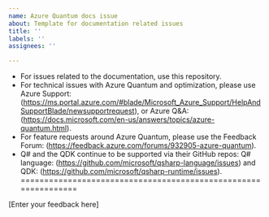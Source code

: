 ```yaml
---
name: Azure Quantum docs issue
about: Template for documentation related issues
title: ''
labels: ''
assignees: ''

---
```


- For issues related to the documentation, use this repository.
- For technical issues with Azure Quantum and optimization, please use Azure Support: (https://ms.portal.azure.com/#blade/Microsoft_Azure_Support/HelpAndSupportBlade/newsupportrequest), or Azure Q&A: (https://docs.microsoft.com/en-us/answers/topics/azure-quantum.html).
- For feature requests around Azure Quantum, please use the Feedback Forum: (https://feedback.azure.com/forums/932905-azure-quantum).
- Q# and the QDK continue to be supported via their GitHub repos: Q# language: (https://github.com/microsoft/qsharp-language/issues) and QDK: (https://github.com/microsoft/qsharp-runtime/issues).
===============================================================

[Enter your feedback here]
